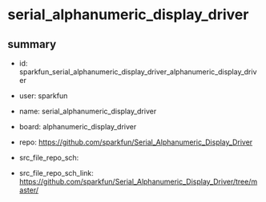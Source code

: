 # serial_alphanumeric_display_driver
 
## summary 
* id: sparkfun_serial_alphanumeric_display_driver_alphanumeric_display_driver
* user: sparkfun
* name: serial_alphanumeric_display_driver
* board: alphanumeric_display_driver
* repo: https://github.com/sparkfun/Serial_Alphanumeric_Display_Driver



* src_file_repo_sch: 
* src_file_repo_sch_link: https://github.com/sparkfun/Serial_Alphanumeric_Display_Driver/tree/master/




